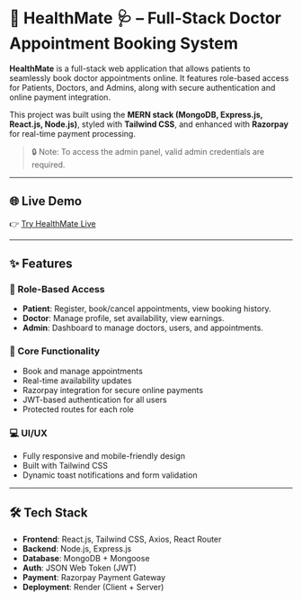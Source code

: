 # 🚀 HealthMate 🩺 – Full-Stack Doctor Appointment Booking System

**HealthMate** is a full-stack web application that allows patients to seamlessly book doctor appointments online. It features role-based access for Patients, Doctors, and Admins, along with secure authentication and online payment integration.

This project was built using the **MERN stack (MongoDB, Express.js, React.js, Node.js)**, styled with **Tailwind CSS**, and enhanced with **Razorpay** for real-time payment processing.

>🔒 Note: To access the admin panel, valid admin credentials are required.

---

## 🌐 Live Demo

👉 [Try HealthMate Live](https://healthmate-frontend-ksyq.onrender.com)

---

## ✨ Features

### 👤 Role-Based Access
- **Patient**: Register, book/cancel appointments, view booking history.
- **Doctor**: Manage profile, set availability, view earnings.
- **Admin**: Dashboard to manage doctors, users, and appointments.

### 🧩 Core Functionality
- Book and manage appointments
- Real-time availability updates
- Razorpay integration for secure online payments
- JWT-based authentication for all users
- Protected routes for each role

### 💻 UI/UX
- Fully responsive and mobile-friendly design
- Built with Tailwind CSS
- Dynamic toast notifications and form validation

---

## 🛠️ Tech Stack

- **Frontend**: React.js, Tailwind CSS, Axios, React Router
- **Backend**: Node.js, Express.js
- **Database**: MongoDB + Mongoose
- **Auth**: JSON Web Token (JWT)
- **Payment**: Razorpay Payment Gateway
- **Deployment**: Render (Client + Server)
